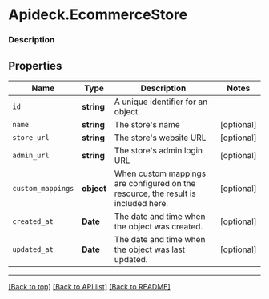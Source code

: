 # Apideck.EcommerceStore

### Description

## Properties
Name | Type | Description | Notes
------------ | ------------- | ------------- | -------------
`id` | **string** | A unique identifier for an object. | 
`name` | **string** | The store\'s name | [optional] 
`store_url` | **string** | The store\'s website URL | [optional] 
`admin_url` | **string** | The store\'s admin login URL | [optional] 
`custom_mappings` | **object** | When custom mappings are configured on the resource, the result is included here. | [optional] 
`created_at` | **Date** | The date and time when the object was created. | [optional] 
`updated_at` | **Date** | The date and time when the object was last updated. | [optional] 





---

[[Back to top]](#) [[Back to API list]](../../../../README.md#documentation-for-api-endpoints) [[Back to README]](../../../../README.md)


